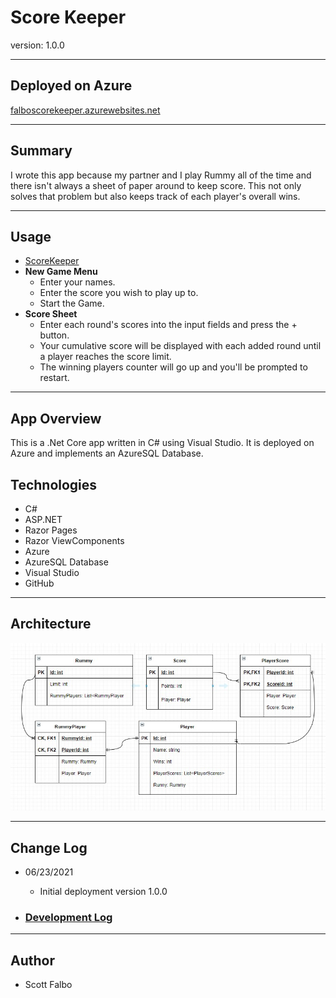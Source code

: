# Score Keeper

version: 1.0.0

---

## Deployed on Azure

[falboscorekeeper.azurewebsites.net](https://falboscorekeeper.azurewebsites.net/)

---

## Summary

I wrote this app because my partner and I play Rummy all of the time and there isn't always a sheet of paper around to keep score.  This not only solves that problem but also keeps track of each player's overall wins.

---

## Usage

+ [ScoreKeeper](https://falboscorekeeper.azurewebsites.net/)
+ **New Game Menu**
  + Enter your names.
  + Enter the score you wish to play up to.
  + Start the Game.
+ **Score Sheet**
  + Enter each round's scores into the input fields and press the + button.
  + Your cumulative score will be displayed with each added round until a player reaches the score limit.
  + The winning players counter will go up and you'll be prompted to restart.

---

## App Overview

This is a .Net Core app written in C# using Visual Studio.  It is deployed on Azure and implements an AzureSQL Database.

## Technologies

+ C#
+ ASP.NET
+ Razor Pages
+ Razor ViewComponents
+ Azure
+ AzureSQL Database
+ Visual Studio
+ GitHub

---

## Architecture

![ERD](assets/ERD.jpg)

---

## Change Log

+ 06/23/2021
  + Initial deployment version 1.0.0

+ ### [Development Log](development.md)

---  

## Author

+ Scott Falbo
